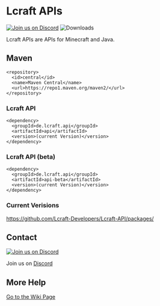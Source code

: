 # Lcraft APIs

[![Join us on Discord](https://img.shields.io/discord/856084949827321876.svg?label=&logo=discord&logoColor=ffffff&color=7389D8&labelColor=6A7EC2)](https://discord.gg/j2KwBaHZgD)
![Downloads](https://img.shields.io/github/downloads/Lcraft-Developers/Lcraft-APIs/total?event=push&label=Downloads&logo=github)

Lcraft APIs are APIs for Minecraft and Java.



## Maven
```
<repository>
  <id>central</id>
  <name>Maven Central</name>
  <url>https://repo1.maven.org/maven2/</url>
</repository>
```
### Lcraft API
```
<dependency>
  <groupId>de.lcraft.api</groupId>
  <artifactId>api</artifactId>
  <version>(current Version)</version>
</dependency>
```
### Lcraft API (beta)
```
<dependency>
  <groupId>de.lcraft.api</groupId>
  <artifactId>api-beta</artifactId>
  <version>(current Version)</version>
</dependency>
```
### Current Verisions
https://github.com/Lcraft-Developers/Lcraft-API/packages/

## Contact
[![Join us on Discord](https://img.shields.io/discord/856084949827321876.svg?label=&logo=discord&logoColor=ffffff&color=7389D8&labelColor=6A7EC2)](https://discord.gg/j2KwBaHZgD)

Join us on [Discord](https://discord.gg/j2KwBaHZgD)


## More Help
[Go to the Wiki Page](https://github.com/Lcraft-Developers/Lcraft-APIs/wiki)
